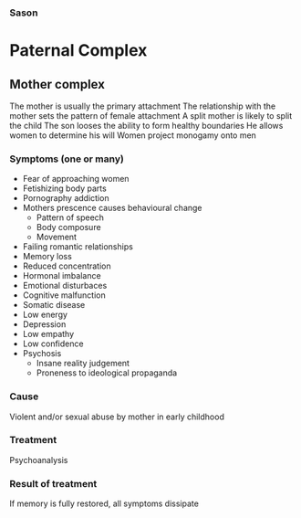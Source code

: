 ### Sason
# Paternal Complex

## Mother complex

The mother is usually the primary attachment
The relationship with the mother sets the pattern of female attachment
A split mother is likely to split the child
The son looses the ability to form healthy boundaries
He allows women to determine his will
Women project monogamy onto men

### Symptoms (one or many)
* Fear of approaching women
* Fetishizing body parts
* Pornography addiction
* Mothers prescence causes behavioural change
  * Pattern of speech
  * Body composure
  * Movement
* Failing romantic relationships
* Memory loss
* Reduced concentration
* Hormonal imbalance
* Emotional disturbaces
* Cognitive malfunction
* Somatic disease
* Low energy
* Depression
* Low empathy
* Low confidence
* Psychosis
  * Insane reality judgement
  * Proneness to ideological propaganda


### Cause
Violent and/or sexual abuse by mother in early childhood

### Treatment
Psychoanalysis

### Result of treatment
If memory is fully restored, all symptoms dissipate
